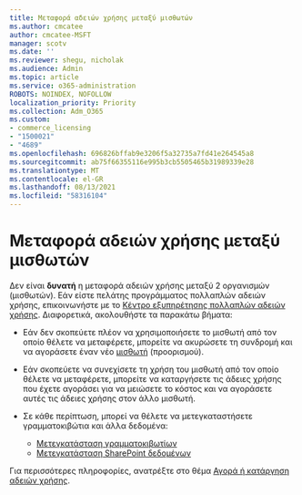 ```yaml
---
title: Μεταφορά αδειών χρήσης μεταξύ μισθωτών
ms.author: cmcatee
author: cmcatee-MSFT
manager: scotv
ms.date: ''
ms.reviewer: shegu, nicholak
ms.audience: Admin
ms.topic: article
ms.service: o365-administration
ROBOTS: NOINDEX, NOFOLLOW
localization_priority: Priority
ms.collection: Adm_O365
ms.custom:
- commerce_licensing
- "1500021"
- "4689"
ms.openlocfilehash: 696826bffab9e3206f5a32735a7fd41e264545a8
ms.sourcegitcommit: ab75f66355116e995b3cb5505465b31989339e28
ms.translationtype: MT
ms.contentlocale: el-GR
ms.lasthandoff: 08/13/2021
ms.locfileid: "58316104"
---
```

# <a name="transfer-licenses-between-tenants"></a>Μεταφορά αδειών χρήσης μεταξύ μισθωτών

Δεν είναι **δυνατή** η μεταφορά αδειών χρήσης μεταξύ 2 οργανισμών (μισθωτών). Εάν είστε πελάτης προγράμματος πολλαπλών αδειών χρήσης, επικοινωνήστε με το [Κέντρο εξυπηρέτησης πολλαπλών αδειών χρήσης](https://support.microsoft.com/help/4471406/how-to-contact-the-microsoft-volume-licensing-service-center). Διαφορετικά, ακολουθήστε τα παρακάτω βήματα:

- Εάν δεν σκοπεύετε πλέον να χρησιμοποιήσετε το μισθωτή από τον οποίο [](https://admin.microsoft.com/Adminportal/Home?source=applauncher#/subscriptions) θέλετε να μεταφέρετε, μπορείτε να ακυρώσετε τη συνδρομή και να αγοράσετε έναν νέο [μισθωτή](https://www.microsoft.com/microsoft-365/business/compare-all-microsoft-365-business-products?rtc=2&activetab=tab:primaryr2) (προορισμού).
- Εάν σκοπεύετε να συνεχίσετε τη χρήση του μισθωτή από τον οποίο [](https://docs.microsoft.com/microsoft-365/commerce/licenses/buy-licenses#buy-or-remove-licenses-for-your-business-subscription) θέλετε να μεταφέρετε, μπορείτε να καταργήσετε τις άδειες χρήσης που έχετε αγοράσει για να μειώσετε το κόστος και να αγοράσετε αυτές τις άδειες χρήσης στον άλλο μισθωτή.
- Σε κάθε περίπτωση, μπορεί να θέλετε να μετεγκαταστήσετε γραμματοκιβώτια και άλλα δεδομένα:

    - [Μετεγκατάσταση γραμματοκιβωτίων](https://docs.microsoft.com/Exchange/mailbox-migration/migrate-mailboxes-across-tenants)
    - [Μετεγκατάσταση SharePoint δεδομένων](https://aka.ms/modernSpoAdminCenter/CloudContentMigrations)

Για περισσότερες πληροφορίες, ανατρέξτε στο θέμα [Αγορά ή κατάργηση αδειών χρήσης](https://docs.microsoft.com/microsoft-365/commerce/licenses/buy-licenses).